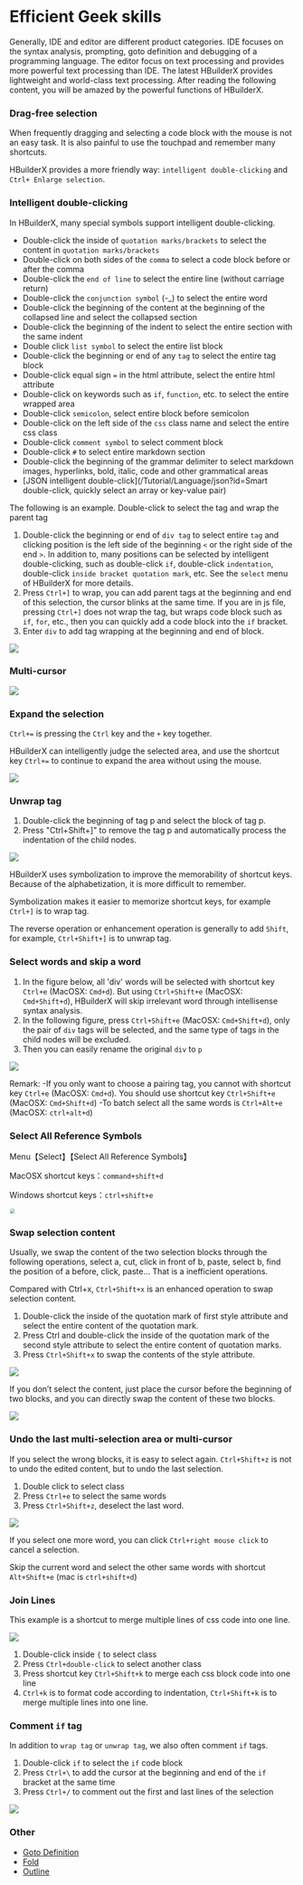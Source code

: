 # Efficient Geek skills

Generally, IDE and editor are different product categories. IDE focuses on the syntax analysis, prompting, goto definition and debugging of a programming language. The editor focus on text processing and provides more powerful text processing than IDE. The latest HBuilderX provides lightweight and world-class text processing. After reading the following content, you will be amazed by the powerful functions of HBuilderX.

### Drag-free selection

When frequently dragging and selecting a code block with the mouse is not an easy task. It is also painful to use the touchpad and remember many shortcuts.

HBuilderX provides a more friendly way: `intelligent double-clicking` and `Ctrl+ Enlarge selection`.

### Intelligent double-clicking

In HBuilderX, many special symbols support intelligent double-clicking.

- Double-click the inside of `quotation marks/brackets` to select the content in `quotation marks/brackets`
- Double-click on both sides of the `comma` to select a code block before or after the comma
- Double-click the `end of line` to select the entire line (without carriage return)
- Double-click the `conjunction symbol` (-_) to select the entire word
- Double-click the beginning of the content at the beginning of the collapsed line and select the collapsed section
- Double-click the beginning of the indent to select the entire section with the same indent
- Double click `list symbol` to select the entire list block
- Double-click the beginning or end of any `tag` to select the entire tag block
- Double-click equal sign `=` in the html attribute, select the entire html attribute
- Double-click on keywords such as `if`, `function`, etc. to select the entire wrapped area
- Double-click `semicolon`, select entire block before semicolon
- Double-click on the left side of the `css` class name and select the entire css class
- Double-click `comment symbol` to select comment block
- Double-click `#` to select entire markdown section
- Double-click the beginning of the grammar delimiter to select markdown images, hyperlinks, bold, italic, code and other grammatical areas
- [JSON intelligent double-click](/Tutorial/Language/json?id=Smart double-click, quickly select an array or key-value pair)

The following is an example. Double-click to select the tag and wrap the parent tag

1. Double-click the beginning or end of `div tag` to select entire `tag` and clicking position is the left side of the beginning `<` or the right side of the end `>`. In addition to, many positions can be selected by intelligent double-clicking, such as double-click `if`, double-click `indentation`, double-click `inside bracket quotation mark`, etc. See the `select` menu of HBuilderX for more details.
2. Press `Ctrl+]` to wrap, you can add parent tags at the beginning and end of this selection, the cursor blinks at the same time. If you are in js file, pressing `Ctrl+]` does not wrap the tag, but wraps code block such as `if`, `for`, etc., then you can quickly add a code block into the `if` bracket.
3. Enter `div` to add tag wrapping at the beginning and end of block.

<img src="/static/snapshots/tutorial/dbclick.gif" />

### Multi-cursor

<img src="/static/snapshots/tutorial/more_cursor.gif" />


### Expand the selection

`Ctrl+=` is pressing the `Ctrl` key and the `+` key together.

HBuilderX can intelligently judge the selected area, and use the shortcut key `Ctrl+=` to continue to expand the area without using the mouse.

<img src="/static/snapshots/tutorial/selection_expand.gif" />


### Unwrap tag

1. Double-click the beginning of tag p and select the block of tag p.
2. Press "Ctrl+Shift+]" to remove the tag p and automatically process the indentation of the child nodes.

<img src="/static/snapshots/tutorial/selection_1.gif" />

HBuilderX uses symbolization to improve the memorability of shortcut keys. Because of the alphabetization, it is more difficult to remember.

Symbolization makes it easier to memorize shortcut keys, for example `Ctrl+]` is to wrap tag.

The reverse operation or enhancement operation is generally to add `Shift`, for example, `Ctrl+Shift+]` is to unwrap tag.

### Select words and skip a word

1. In the figure below, all 'div' words will be selected with shortcut key `Ctrl+e` (MacOSX: `Cmd+d`). But using `Ctrl+Shift+e` (MacOSX: `Cmd+Shift+d`), HBuilderX will skip irrelevant word through intellisense syntax analysis.
2. In the following figure, press `Ctrl+Shift+e` (MacOSX: `Cmd+Shift+d`), only the pair of `div` tags will be selected, and the same type of tags in the child nodes will be excluded.
3. Then you can easily rename the original `div` to `p`

<img src="/static/snapshots/tutorial/selection_2.gif" />

Remark:
-If you only want to choose a pairing tag, you cannot with shortcut key `Ctrl+e` (MacOSX: `Cmd+d`). You should use shortcut key `Ctrl+Shift+e` (MacOSX: `Cmd+Shift+d`)
-To batch select all the same words is `Ctrl+Alt+e` (MacOSX: `ctrl+alt+d`)

### Select All Reference Symbols

Menu【Select】【Select All Reference Symbols】

MacOSX shortcut keys：`command+shift+d`

Windows shortcut keys：`ctrl+shift+e`

<img src="/static/snapshots/tutorial/renameTag.gif" style="zoom: 50%;border: 1px solid #eee; border-radius: 5px;" >

### Swap selection content

Usually, we swap the content of the two selection blocks through the following operations, select a, cut, click in front of b, paste, select b, find the position of a before, click, paste... That is a inefficient operations.

Compared with Ctrl+x, `Ctrl+Shift+x` is an enhanced operation to swap selection content.

1. Double-click the inside of the quotation mark of first style attribute and select the entire content of the quotation mark.
2. Press Ctrl and double-click the inside of the quotation mark of the second style attribute to select the entire content of quotation marks.
3. Press `Ctrl+Shift+x` to swap the contents of the style attribute.

<img src="/static/snapshots/tutorial/selection_swap_1.gif" />

If you don’t select the content, just place the cursor before the beginning of two blocks, and you can directly swap the content of these two blocks.

<img src="/static/snapshots/tutorial/selection_swap_2.gif" />


### Undo the last multi-selection area or multi-cursor

If you select the wrong blocks, it is easy to select again. `Ctrl+Shift+z` is not to undo the edited content, but to undo the last selection.

1. Double click to select class
2. Press `Ctrl+e` to select the same words
3. Press `Ctrl+Shift+z`, deselect the last word.

<img src="/static/snapshots/tutorial/selection_cancel.gif" />

If you select one more word, you can click `Ctrl+right mouse click` to cancel a selection.

Skip the current word and select the other same words with shortcut `Alt+Shift+e` (mac is `ctrl+shift+d`)


### Join Lines

This example is a shortcut to merge multiple lines of css code into one line.

<img src="/static/snapshots/tutorial/selection_merge.gif" />

1. Double-click inside `{` to select class
2. Press `Ctrl+double-click` to select another class
3. Press shortcut key `Ctrl+Shift+k` to merge each css block code into one line
4. `Ctrl+k` is to format code according to indentation, `Ctrl+Shift+k` is to merge multiple lines into one line.

### Comment `if` tag

In addition to `wrap tag` or `unwrap tag`, we also often comment `if` tags.

1. Double-click `if` to select the `if` code block
2. Press `Ctrl+\` to add the cursor at the beginning and end of the `if` bracket at the same time
3. Press `Ctrl+/` to comment out the first and last lines of the selection

<img src="/static/snapshots/tutorial/selection_if.gif" />

### Other
- [Goto Definition](/Tutorial/UserGuide/goto?id=转到定义)
- [Fold](Tutorial/UserGuide/fold)
- [Outline](/Tutorial/userinterface?id=文档结构图)
